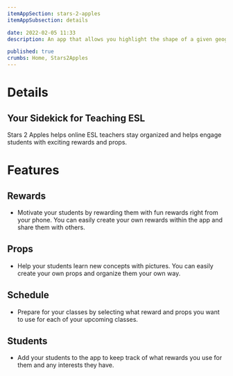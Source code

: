 ```yaml
---
itemAppSection: stars-2-apples
itemAppSubsection: details

date: 2022-02-05 11:33
description: An app that allows you highlight the shape of a given geographic feature (such as a country, state, or province), and see what that shape looks like juxtaposed with a different part of the world.

published: true
crumbs: Home, Stars2Apples
---
```


# Details

## Your Sidekick for Teaching ESL
Stars 2 Apples helps online ESL teachers stay organized and helps engage students with exciting rewards and props.

# Features

## Rewards
- Motivate your students by rewarding them with fun rewards right from your phone. You can easily create your own rewards within the app and share them with others.
          
## Props
- Help your students learn new concepts with pictures. You can easily create your own props and organize them your own way.

## Schedule
- Prepare for your classes by selecting what reward and props you want to use for each of your upcoming classes.

## Students
- Add your students to the app to keep track of what rewards you use for them and any interests they have.

